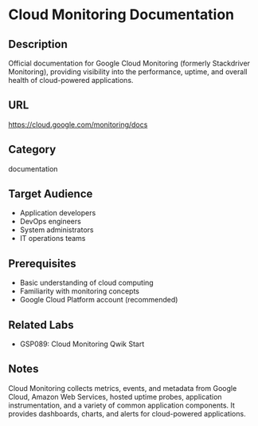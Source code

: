 # Cloud Monitoring Documentation

## Description
Official documentation for Google Cloud Monitoring (formerly Stackdriver Monitoring), providing visibility into the performance, uptime, and overall health of cloud-powered applications.

## URL
https://cloud.google.com/monitoring/docs

## Category
documentation

## Target Audience
- Application developers
- DevOps engineers
- System administrators
- IT operations teams

## Prerequisites
- Basic understanding of cloud computing
- Familiarity with monitoring concepts
- Google Cloud Platform account (recommended)

## Related Labs
- GSP089: Cloud Monitoring Qwik Start

## Notes
Cloud Monitoring collects metrics, events, and metadata from Google Cloud, Amazon Web Services, hosted uptime probes, application instrumentation, and a variety of common application components. It provides dashboards, charts, and alerts for cloud-powered applications.
